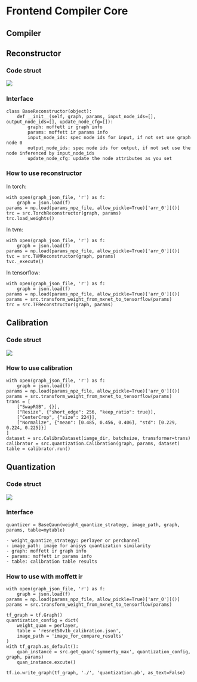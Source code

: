 # Frontend Compiler Core 
## Compiler

## Reconstructor
### Code struct
![](/uploads/upload_7693e444867c70f17613e98ea6e4134e.png)

### Interface
```
class BaseReconstructor(object):
    def __init__(self, graph, params, input_node_ids=[], output_node_ids=[], update_node_cfg=[]):
        graph: moffett ir graph info
        params: moffett ir params info
        input_node_ids: spec node ids for input, if not set use graph node 0
        output_node_ids: spec node ids for output, if not set use the node inferenced by input_node_ids
        update_node_cfg: update the node attributes as you set
```

### How to use reconstructor
In torch:
```
with open(graph_json_file, 'r') as f:
    graph = json.load(f)
params = np.load(params_npz_file, allow_pickle=True)['arr_0'][()]
trc = src.TorchReconstructor(graph, params) 
trc.load_weights()
```
In tvm:
```
with open(graph_json_file, 'r') as f:
    graph = json.load(f)
params = np.load(params_npz_file, allow_pickle=True)['arr_0'][()]
tvc = src.TVMReconstructor(graph, params)
tvc._execute()
```
In tensorflow:
```
with open(graph_json_file, 'r') as f:
    graph = json.load(f)
params = np.load(params_npz_file, allow_pickle=True)['arr_0'][()]
params = src.transform_weight_from_mxnet_to_tensorflow(params)
trc = src.TFReconstructor(graph, params)
```

## Calibration

### Code struct
![](/uploads/upload_53f2f8b058542eed9c81285a77e7f7c4.png)

### How to use calibration
```
with open(graph_json_file, 'r') as f:
    graph = json.load(f)
params = np.load(params_npz_file, allow_pickle=True)['arr_0'][()]
params = src.transform_weight_from_mxnet_to_tensorflow(params)
trans = [
    ["SwapRGB", {}],
    ["Resize", {"short_edge": 256, "keep_ratio": true}],
    ["CenterCrop", {"size": 224}],
    ["Normalize", {"mean": [0.485, 0.456, 0.406], "std": [0.229, 0.224, 0.225]}]
]
dataset = src.CalibraDataset(iamge_dir, batchsize, transformer=trans)
calibrator = src.quantization.Calibration(graph, params, dataset)
table = calibrator.run()
```


## Quantization
### Code struct
![](/uploads/upload_1fa40a8ffca7461af9700b31bc3e1953.png)

### Interface

```
quantizer = BaseQaun(weight_quantize_strategy, image_path, graph, params, table=mytable)

- weight_quantize_strategy: perlayer or perchannel
- image_path: image for anisys quantization similarity
- graph: moffett ir graph info
- params: moffett ir params info
- table: calibration table results
```

### How to use with moffett ir
```
with open(graph_json_file, 'r') as f:
    graph = json.load(f)
params = np.load(params_npz_file, allow_pickle=True)['arr_0'][()]
params = src.transform_weight_from_mxnet_to_tensorflow(params)

tf_graph = tf.Graph()
quantization_config = dict(
    weight_quan = perlayer,
    table = 'resnet50v1b_calibration.json',
    image_path = 'image_for_compare_results'
)
with tf_graph.as_default():
    quan_instance = src.get_quan('symmerty_max', quantization_config, graph, params)
    quan_instance.excute()
    
tf.io.write_graph(tf_graph, './', 'quantization.pb', as_text=False)
```

